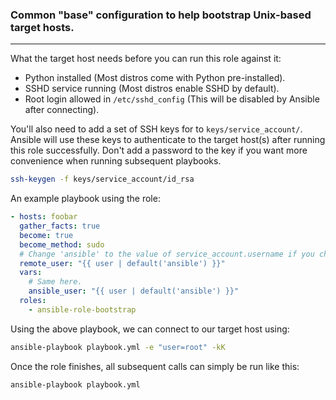 ### Common "base" configuration to help bootstrap Unix-based target hosts.

---

What the target host needs before you can run this role against it:
   - Python installed (Most distros come with Python pre-installed).
   - SSHD service running (Most distros enable SSHD by default).
   - Root login allowed in `/etc/sshd_config` (This will be disabled by Ansible after connecting).

You'll also need to add a set of SSH keys for to `keys/service_account/`.
Ansible will use these keys to authenticate to the target host(s) after
running this role successfully. Don't add a password to the key if you
want more convenience when running subsequent playbooks.
```bash
ssh-keygen -f keys/service_account/id_rsa
```

An example playbook using the role:
```yaml
- hosts: foobar
  gather_facts: true
  become: true
  become_method: sudo
  # Change 'ansible' to the value of service_account.username if you changed it.
  remote_user: "{{ user | default('ansible') }}"
  vars:
    # Same here.
    ansible_user: "{{ user | default('ansible') }}"
  roles:
    - ansible-role-bootstrap
```
Using the above playbook, we can connect to our target host using:
```bash
ansible-playbook playbook.yml -e "user=root" -kK
```
Once the role finishes, all subsequent calls can simply be run like this:
```bash
ansible-playbook playbook.yml
```

```
